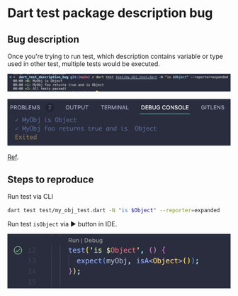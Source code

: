 # Dart test package description bug

## Bug description

Once you're trying to run test, which description contains variable or type used in other test, multiple tests would be executed.

![Console result](docs/result_console.png)

![VSCode result](docs/result_vscode.png)

[Ref](test/my_obj_test.dart).

## Steps to reproduce

Run test via CLI

``` bash
dart test test/my_obj_test.dart -N "is $Object" --reporter=expanded
```

Run test `isObject` via ▶️ button in IDE.

![Run via IDE](docs/run.png)
